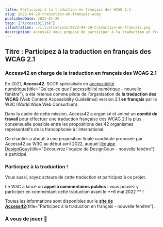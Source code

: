 ```yaml
---
title: Participez à la traduction en français des WCAG 2.1
slug: 2022-04-29-traduction-en-français-wcag
publishedDate: 2022-04-29
tags: ["Accessibilité"]
illustration: ./illustrations/2022-04-29-traduction-en-francais.png
description: Access42 vous propose de participer à la traduction en français des WCAG 2.1
---
```

## Titre : Participez à la traduction en français des WCAG 2.1

### Access42 en charge de la traduction en français des WCAG 2.1

En 2021, **Access42**, SCOP spécialisée en [accessibilité numérique](https://design.numerique.gouv.fr/accessibilite-numerique/){title="Qu'est-ce que l'accessibilité numérique - nouvelle fenêtre"}, a été retenue comme pilote de l’organisation de **la traduction des WCAG** (Web Content Accessibility Guidelines) version 2.1 **en français** par le W3C (World Wide Web Consortium). 

Dans la cadre de cette mission, Access42 a organisé et animé un **comité de travail** pour effectuer une traduction française des WCAG 2.1 la plus consensuelle possible entre les propositions des 42 organismes représentatifs de la francophonie à l’international. 

Ce chantier a abouti à une proposition finale candidate proposée par Access42 au W3C au début avril 2022, auquel [l’équipe DesignGouv](https://design.numerique.gouv.fr/a-propos/){title="Découvrez l'équipe de DesignGouv - nouvelle fenêtre"} a participé. 

### Participez à la traduction&nbsp;!

Vous aussi, soyez acteurs de cette traduction et participez à ce projet.

Le W3C a lancé un **appel à commentaires publics** : vous pouvez y participer en commentant cette traduction avant le **6 mai 2022 **&nbsp;!

Toutes les informations sont disponibles sur le [**site de Access42**](https://access42.net/traduction-francaise-officielle-wcag-2-1#2022-04-07){title="Participez à la traduction en français - nouvelle fenêtre"}.

### À vous de jouer&nbsp;🏁
